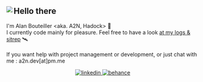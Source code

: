 <div>
<div>
<img align="left" src="https://github.com/bouteillerAlan/bouteillerAlan/blob/master/grevious.png" />
</div>
<div>
<h2>Hello there</h2>

I'm Alan Bouteiller <aka. A2N, Hadock> 👋  <br/>
I currently code mainly for pleasure. Feel free to have a look [at my logs & sitrep](https://bouteilleralan.github.io/devlog/) 🛰️ <br/><br/>
If you want help with project management or development, or just chat with me : a2n.dev[at]pm.me
</div>
</div>

<p align="center">
  <a href="https://www.linkedin.com/in/alan-bouteiller/">
    <img src="https://github.com/bouteillerAlan/bouteillerAlan/blob/master/linkedin.png" alt="linkedin" title="linkedin">
  </a>
  <a href="https://www.behance.net/alanbouteiller">
    <img src="https://github.com/bouteillerAlan/bouteillerAlan/blob/master/behance.png" alt="behance" title="behance">
  </a>
</p>
